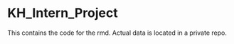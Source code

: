 # KH_Intern_Project

This contains the code for the rmd. Actual data is located in a private repo. 
